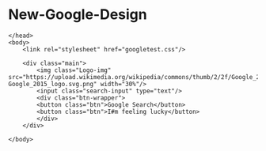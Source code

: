 # New-Google-Design
<!DOCTYPE html>
<html>
    <head>

    </head>
    <body>
        <link rel="stylesheet" href="googletest.css"/>
        
        <div class="main">
            <img class="Logo-img" src="https://upload.wikimedia.org/wikipedia/commons/thumb/2/2f/Google_2015_logo.svg/1280px-Google_2015_logo.svg.png" width="30%"/>
            <input class="search-input" type="text"/>
            <div class="btn-wrapper">
            <button class="btn">Google Search</button>
            <button class="btn">I#m feeling lucky</button>
            </div>
        </div>
        
    </body>
</html>
